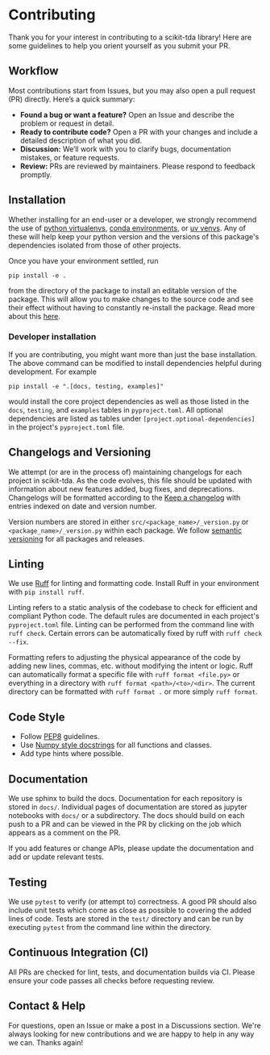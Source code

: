 # Contributing

Thank you for your interest in contributing to a scikit-tda library! Here are some
guidelines to help you orient yourself as you submit your PR. 

## Workflow
Most contributions start from Issues, but you may also open a pull request (PR) directly. Here’s a quick summary:
- **Found a bug or want a feature?** Open an Issue and describe the problem or request in detail.
- **Ready to contribute code?** Open a PR with your changes and include a detailed description of what you did.
- **Discussion:** We’ll work with you to clarify bugs, documentation mistakes, or feature requests.
- **Review:** PRs are reviewed by maintainers. Please respond to feedback promptly.

## Installation

Whether installing for an end-user or a developer, we strongly recommend the use of [python virtualenvs](https://docs.python.org/3/library/venv.html), [conda environments](https://www.anaconda.com/docs/getting-started/working-with-conda/environments), or [uv venvs](https://docs.astral.sh/uv/pip/environments/). Any of these will help keep your python version and the versions of this package's dependencies isolated from those of other projects.

Once you have your environment settled, run

```
pip install -e .
```

from the directory of the package to install an editable version of the package. This will allow you to make changes to the source code and see their effect without having to constantly re-install the package. Read more about this [here](https://setuptools.pypa.io/en/latest/userguide/development_mode.html).


### Developer installation

If you are contributing, you might want more than just the base installation. The above command can be modified to install dependencies helpful during development. For example

```
pip install -e ".[docs, testing, examples]"
```
would install the core project dependencies as well as those listed in the `docs`, `testing`, and `examples` tables in `pyproject.toml`. All optional dependencies are listed as tables under `[project.optional-dependencies]` in the project's `pyproject.toml` file.

## Changelogs and Versioning

We attempt (or are in the process of) maintaining changelogs for each project in scikit-tda. 
As the code evolves, this file should be updated with information about new features added, 
bug fixes, and deprecations. Changelogs will be formatted according to the 
[Keep a changelog](https://keepachangelog.com/en/1.0.0/) with entries indexed on date and version number. 

Version numbers are stored in either `src/<package_name>/_version.py` or 
`<package_name>/_version.py` within each package. We 
follow [semantic versioning](https://semver.org/) for all packages and releases.

## Linting

We use [Ruff](https://docs.astral.sh/ruff/) for linting and formatting code. Install Ruff
in your environment with `pip install ruff`.

Linting refers to a static analysis of the codebase to check for efficient and compliant Python code. 
The default rules are documented in each project's `pyproject.toml` file. Linting can be 
performed from the command line with `ruff check`. Certain errors can be automatically 
fixed by ruff with `ruff check --fix`. 

Formatting refers to adjusting the physical appearance of the code by adding new lines, commas,
etc. without modifying the intent or logic. Ruff can automatically format a specific file with
`ruff format <file.py>` or everything in a directory with `ruff format <path>/<to>/<dir>`. The
current directory can be formatted with `ruff format .` or more simply `ruff format`.

## Code Style
- Follow [PEP8](https://peps.python.org/pep-0008/) guidelines.
- Use [Numpy style docstrings](https://numpydoc.readthedocs.io/en/latest/format.html) for all functions and classes.
- Add type hints where possible.

## Documentation

We use sphinx to build the docs. Documentation for each repository is stored in `docs/`. 
Individual pages 
of documentation are stored as jupyter notebooks with `docs/` or a subdirectory. 
The docs should build on each push to a PR and can be viewed in the PR by clicking on 
the job which appears as a comment on the PR. 

If you add features or change APIs, please update the documentation and add or update relevant tests.

## Testing

We use `pytest` to verify (or attempt to) correctness. A good PR should also include unit tests which 
come as close as possible to covering the added lines of code. Tests are stored in the `test/` directory
and can be run by executing `pytest` from the command line within the directory. 

## Continuous Integration (CI)

All PRs are checked for lint, tests, and documentation builds via CI. Please ensure your code passes all checks before requesting review.

## Contact & Help

For questions, open an Issue or make a post in a Discussions section. We're always looking for new
contributions and we are happy to help in any way we can. Thanks again!